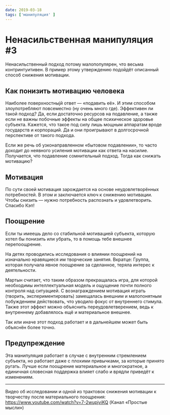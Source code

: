 ```yaml
---
date: 2019-03-18
tags: ['манипуляция' ]
---
```


# Ненасильственная манипуляция #3

Ненасильственный подход потому малопопулярен, что весьма контринтуитивен. В пример этому утверждению подойдёт описанный способ снижения мотивации.

## Как понизить мотивацию человека

Наиболее поверхностныjй ответ — «подавить её». И этим способом злоупотребляют повсеместно (ну очень много где).
Эффективен ли такой подход? Да, если достаточно ресурсов на подавление, а также если не важны побочные эффекты на общее психическое здоровье субъекта.
Кажется, что такое под силу лишь мощным аппаратам вроде государств и корпораций. Да и они проигрывают в долгосрочной перспективе от такого подхода.

Если же речь об узконаправленном «бытовом подавлении», то часто доходит до неявного усиления мотивации как ответа на насилие. Получается, что подавление сомнительный подход. Тогда как снижать мотивацию?

## Мотивация

По сути своей мотивация зарождается на основе неудовлетворённых потребностей. В этом и заключается ключ к снижению мотивации. Чтобы снизить — нужно потребность распознать и удовлетворить. Спасибо Кэп!

## Поощрение

Если ты имеешь дело со стабильной мотивацией субъекта, которую хотел бы понизить или убрать, то в помощь тебе внешнее перепоощрение.

На детях проводились исследования о влиянии поощрений на изначально нравящиеся им творческие занятия.
Вкратце:
Группа, которая получала явное поощрение за сделанное, теряла интерес к деятельности.

Мартын считает, что таким образом прекращалась игра, для которой необходимы интеллектуальная модель и ощущение почти полного контроля над ситуацией.
С вознаграждением мотивация играть (творить, экспериментировать) замещалась внешним и малопонятным побуждением действовать, что уводило фокус от внутреннего стимула. Также этот эффект можно объяснить переудовлетверением, ведь к внутреннему добавлялось ещё и материальное внешнее.

Так или иначе этот подход работает и в дальнейшем может быть объяснён более точно.

## Предупреждение

Эта манипуляция работает в случае с внутренним стремлением субъекта, но работает даже с плохими привычками, за которые принято ругать. Лучше если поощрение материальное и многократное, а единичная словесная поддержка влияет слабо и врядли приведёт к изменениям.

---

Видео об исследовании и одной из трактовок снижения мотивации к творчеству после материального поощрения:
<https://www.youtube.com/watch?v=7-2wupjviKQ> (Канал «Простые мысли»)
